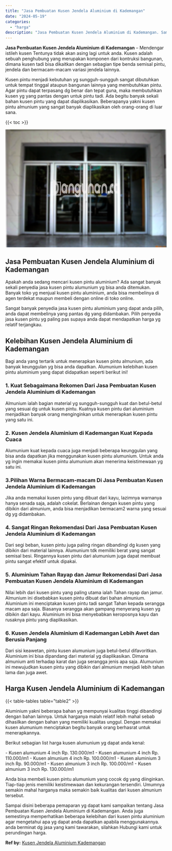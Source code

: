 ```yaml
---
title: "Jasa Pembuatan Kusen Jendela Aluminium di Kademangan"
date: "2024-05-19"
categories: 
  - "harga"
description: "Jasa Pembuatan Kusen Jendela Aluminium di Kademangan. Sampai disini beberapa pemaparan yg dapat kami sampaikan tentang Jasa Pembuatan Kusen Jendela Aluminium..."
---
```


**Jasa Pembuatan Kusen Jendela Aluminium di Kademangan** – Mendengar istileh kusen Tentunya tidak akan asing lagi untuk anda. Kusen adalah sebuah penghubung yang merupakan komponen dari kontruksi bangunan, dimana kusen tadi bisa dikaitkan dengan sebagian tipe benda semisal pintu, jendela dan bermacam-macam variasi jendela lainnya.

Kusen pintu menjadi kebutuhan yg sungguh-sungguh sangat dibutuhkan untuk tempat tinggal ataupun bangunan lainnya yang membutuhkan pintu. Agar pintu dapat terpasang dg benar dan tepat guna, maka membutuhkan kusen yg yang pantas dengan untuk pintu tadi. Ada begitu banyak sekali bahan kusen pintu yang dapat diaplikasikan. Beberapanya yakni kusen pintu almunium yang sangat banyak diaplikasikan oleh orang-orang di luar sana.

{{< toc >}}

![Jasa Pembuatan Kusen Jendela Aluminium di Kademangan](/images/harga-kusen-jendela-alumunium-13.png)

## Jasa Pembuatan Kusen Jendela Aluminium di Kademangan

Apakah anda sedang mencari kusen pintu aluminium? Ada sangat banyak sekali penyedia jasa kusen pintu alumunium yg bisa anda ditemukan. Banyak toko yg menjual kusen pintu aluminium, anda bisa membelinya di agen terdekat maupun membeli dengan online di toko online.

Sangat banyak penyedia jasa kusen pintu aluminium yang dapat anda pilih, anda dapat membelinya yang pantas dg yang didambakan. Pilih penyedia jasa kusen pintu yg paling pas supaya anda dapat mendapatkan harga yg relatif terjangkau.

## Kelebihan Kusen Jendela Aluminium di Kademangan

Bagi anda yang tertarik untuk menerapkan kusen pintu almunium, ada banyak keunggulan yg bisa anda dapatkan. Alumunium kelebihan kusen pintu aluminium yang dapat didapatkan seperti berikut ini!

### 1\. Kuat Sebagaimana Rekomen Dari Jasa Pembuatan Kusen Jendela Aluminium di Kademangan

Almunium ialah bagian material yg sungguh-sungguh kuat dan betul-betul yang sesuai dg untuk kusen pintu. Kuatnya kusen pintu dari aluminium menjadikan banyak orang menginginkan untuk menerapkan kusen pintu yang satu ini.

### 2\. Kusen Jendela Aluminium di Kademangan Kuat Kepada Cuaca

Alumunium kuat kepada cuaca juga menjadi beberapa keunggulan yang bisa anda dapatkan jika menggunakan kusen pintu alumunium. Untuk anda yg ingin memakai kusen pintu alumunium akan menerima keistimewaan yg satu ini.

### 3.Pilihan Warna Bermacam-macam Di Jasa Pembuatan Kusen Jendela Aluminium di Kademangan

Jika anda memakai kusen pintu yang dibuat dari kayu, lazimnya warnanya hanya senada saja, adalah cokelat. Berlainan dengan kusen pintu yang dibikin dari almunium, anda bisa menjadikan bermacam2 warna yang sesuai dg yg didambakan.

### 4\. Sangat Ringan Rekomendasi Dari Jasa Pembuatan Kusen Jendela Aluminium di Kademangan

Dari segi beban, kusen pintu juga paling ringan dibandingi dg kusen yang dibikin dari material lainnya. Alumunium tdk memiliki berat yang sangat semisal besi. Ringannya kusen pintu dari alumunium juga dapat membuat pintu sangat efektif untuk dipakai.

### 5\. Aluminium Tahan Rayap dan Jamur Rekomendasi Dari Jasa Pembuatan Kusen Jendela Aluminium di Kademangan

Nilai lebih dari kusen pintu yang paling utama ialah Tahan rayap dan jamur. Almunium ini disebabkan kusen pintu dibuat dari bahan almunium. Aluminium ini menciptakan kusen pintu tadi sangat Tahan kepada serangga macam apa saja. Biasanya serangga akan gampang menyerang kusen yg dibikin dari kayu. Aluminium ini bisa menyebabkan keroposnya kayu dan rusaknya pintu yang diaplikasikan.

### 6\. Kusen Jendela Aluminium di Kademangan Lebih Awet dan Berusia Panjang

Dari sisi keawetan, pintu kusen alumunium juga betul-betul difavoritkan. Aluminium ini bisa dipandang dari material yg diaplikasikan. Dimana almunium anti terhadap karat dan juga serangga jenis apa saja. Alumunium ini mewujudkan kusen pintu yang dibikin dari almunium menjadi lebih tahan lama dan juga awet.

## Harga Kusen Jendela Aluminium di Kademangan

{{< table-tables table="table2" >}}

Aluminium yakni beberapa bahan yg mempunyai kualitas tinggi dibandingi dengan bahan lainnya. Untuk harganya malah relatif lebih mahal sebab dihasilkan dengan bahan yang memiliki kualitas unggul. Dengan memakai kusen alumunium menciptakan begitu banyak orang berhasrat untuk menerapkannya.

Berikut sebagian list harga kusen alumunium yg dapat anda kenal:

\- Kusen alumunium 4 inch Rp. 130.000/m1 - Kusen alumunium 4 inch Rp. 110.000/m1 - Kusen almunium 4 inch Rp. 100.000/m1 - Kusen aluminium 3 inch Rp. 90.000/m1 - Kusen almunium 3 inch Rp. 100.000/m1 - Kusen almunium 3 inch Rp. 130.000/m1

Anda bisa membeli kusen pintu alumunium yang cocok dg yang diinginkan. Tiap-tiap jenis memiliki keistimewaan dan kekurangan tersendiri. Umumnya semakin mahal harganya maka semakin baik kualitas dari kusen almunium tersebut.

Sampai disini beberapa pemaparan yg dapat kami sampaikan tentang Jasa Pembuatan Kusen Jendela Aluminium di Kademangan. Anda juga semestinya memperhatikan beberapa kelebihan dari kusen pintu aluminium agar mengetahui apa yg dapat anda dapatkan apabila menggunakannya. anda berminat dg jasa yang kami tawarakan, silahkan Hubungi kami untuk perundingan harga.

**Ref by:** [Kusen Jendela Aluminium Kademangan](https://id.wikipedia.org/wiki/Kusen)
